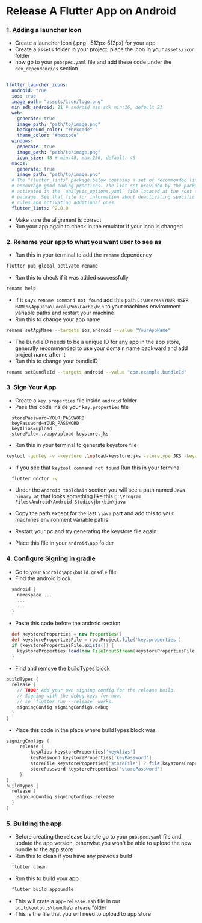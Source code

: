 # Release A Flutter App on Android

### 1. Adding a launcher Icon

 - Create a launcher Icon (.png , 512px-512px) for your app
 - Create a `assets` folder in your project, place the icon in your `assets/icon` folder
 - now go to your `pubspec.yaml` file and add these code under the `dev_dependencies` section

```yaml

flutter_launcher_icons:
  android: true
  ios: true
  image_path: "assets/icon/logo.png"
  min_sdk_android: 21 # android min sdk min:16, default 21
  web:
    generate: true
    image_path: "path/to/image.png"
    background_color: "#hexcode"
    theme_color: "#hexcode"
  windows:
    generate: true
    image_path: "path/to/image.png"
    icon_size: 48 # min:48, max:256, default: 48
  macos:
    generate: true
    image_path: "path/to/image.png"
  # The "flutter_lints" package below contains a set of recommended lints to
  # encourage good coding practices. The lint set provided by the package is
  # activated in the `analysis_options.yaml` file located at the root of your
  # package. See that file for information about deactivating specific lint
  # rules and activating additional ones.
  flutter_lints: ^2.0.0
```
 - Make sure the alignment is correct
 - Run your app again to check in the emulator if your icon is changed

### 2. Rename your app to what you want user to see as

 - Run this in your terminal to add the `rename` dependency
  ```bash
  flutter pub global activate rename
  ```
 - Run this to check if it was added successfully
  ```bash
  rename help
  ```
 - If it says `rename command not found` add this path `C:\Users\%YOUR USER NAME%\AppData\Local\Pub\Cache\bin` to your machines environment variable paths and restart your machine
 - Run this to change your app name
  ```bash
  rename setAppName --targets ios,android --value "YourAppName"
  ```
 - The BundleID needs to be a unique ID for any app in the app store, generally recommended to use your domain name backward and add project name after it
 - Run this to change your bundleID
  ```bash
  rename setBundleId --targets android --value "com.example.bundleId"
  ```

### 3. Sign Your App

  - Create a `key.properties` file inside `android` folder
  - Pase this code inside your `key.properties` file
  ```properties
    storePassword=YOUR_PASSWORD
    keyPassword=YOUR_PASSWORD
    keyAlias=upload
    storeFile=../app/upload-keystore.jks
  ```
  - Run this in your terminal to generate keystore file
  ```bash
  keytool -genkey -v -keystore .\upload-keystore.jks -storetype JKS -keyalg RSA -keysize 2048 -validity 10000 -alias upload
  ```
  - If you see that `keytool command not found` Run this in your terminal
  ```bash
    flutter doctor -v
  ```
  - Under the `Android toolchain` section you will see a path named `Java binary at` that looks something like this `C:\Program Files\Android\Android Studio\jbr\bin\java`

  - Copy the path except for the last `\java` part and add this to your machines environment variable paths
  - Restart your pc and try generating the keystore file again
  - Place this file in your `android\app` folder

### 4. Configure Signing in gradle
  - Go to your `android\app\build.gradle` file
  - Find the android block
  ```gradle
    android {
      namespace ...
      ...
      ...
    }
  ```
  - Paste this code before the android section
  ```gradle
    def keystoreProperties = new Properties()
    def keystorePropertiesFile = rootProject.file('key.properties')
    if (keystorePropertiesFile.exists()) {
      keystoreProperties.load(new FileInputStream(keystorePropertiesFile))
    }
  ```
  - Find and remove the buildTypes block
  ```gradle
  buildTypes {
    release {
      // TODO: Add your own signing config for the release build.
      // Signing with the debug keys for now,
      // so `flutter run --release` works.
      signingConfig signingConfigs.debug
    }
  }
  ```
  - Place this code in the place where buildTypes block was
  ```gradle
  signingConfigs {
       release {
           keyAlias keystoreProperties['keyAlias']
           keyPassword keystoreProperties['keyPassword']
           storeFile keystoreProperties['storeFile'] ? file(keystoreProperties['storeFile']) : null
           storePassword keystoreProperties['storePassword']
       }
  }
  buildTypes {
    release {
      signingConfig signingConfigs.release
    }
  }
  ```

### 5. Building the app
  - Before creating the release bundle go to your `pubspec.yaml` file and update the app version, otherwise you won't be able to upload the new bundle to the app store
  - Run this to clean if you have any previous build
  ```bash
    flutter clean
  ```
  - Run this to build your app
  ```bash
    flutter build appbundle
  ```
  - This will crate a `app-release.aab` file in our `build\outputs\bundle\release` folder
  - This is the file that you will need to upload to app store